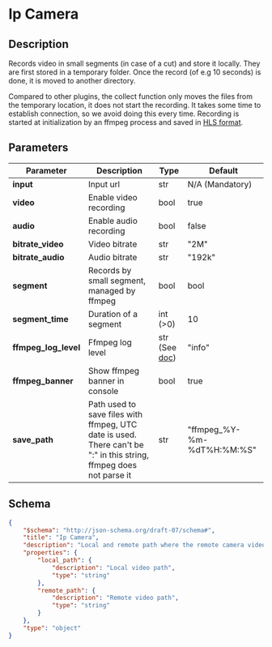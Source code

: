 # Ip Camera

## Description

Records video in small segments (in case of a cut) and store it locally.
They are first stored in a temporary folder. Once the record (of e.g 10 seconds) is done, it is moved to another directory.

Compared to other plugins, the collect function only moves the files from the temporary location, it does not start the recording. It takes some time to establish connection, so we avoid doing this every time. Recording is started at initialization by an ffmpeg process and saved in [HLS format](https://www.wikiwand.com/en/HTTP_Live_Streaming).

## Parameters

| Parameter            | Description                                                                                                        | Type                                            | Default                    |
| -------------------- | ------------------------------------------------------------------------------------------------------------------ | ----------------------------------------------- | -------------------------- |
| **input**            | Input url                                                                                                          | str                                             | N/A (Mandatory)            |
| **video**            | Enable video recording                                                                                             | bool                                            | true                       |
| **audio**            | Enable audio recording                                                                                             | bool                                            | false                      |
| **bitrate_video**    | Video bitrate                                                                                                      | str                                             | "2M"                       |
| **bitrate_audio**    | Audio bitrate                                                                                                      | str                                             | "192k"                     |
| **segment**          | Records by small segment, managed by ffmpeg                                                                        | bool                                            | bool                       |
| **segment_time**     | Duration of a segment                                                                                              | int (>0)                                        | 10                         |
| **ffmpeg_log_level** | Ffmpeg log level                                                                                                   | str (See [doc](https://ffmpeg.org/ffmpeg.html)) | "info"                     |
| **ffmpeg_banner**    | Show ffmpeg banner in console                                                                                      | bool                                            | true                       |
| **save_path**        | Path used to save files with ffmpeg, UTC date is used. There can't be ":" in this string, ffmpeg does not parse it | str                                             | "ffmpeg_%Y-%m-%dT%H:%M:%S" |

## Schema

```json
{
    "$schema": "http://json-schema.org/draft-07/schema#",
    "title": "Ip Camera",
    "description": "Local and remote path where the remote camera video is recorded",
    "properties": {
        "local_path": {
            "description": "Local video path",
            "type": "string"
        },
        "remote_path": {
            "description": "Remote video path",
            "type": "string"
        }
    },
    "type": "object"
}
```
